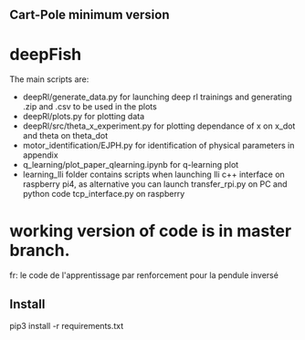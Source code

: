  ## Cart-Pole minimum version
# deepFish


The main scripts are:
* deepRl/generate_data.py for launching deep rl trainings and generating .zip and .csv to be used in the plots
* deepRl/plots.py for plotting data
* deepRl/src/theta_x_experiment.py for plotting dependance of x on x_dot and theta on theta_dot
* motor_identification/EJPH.py for identification of physical parameters in appendix
* q_learning/plot_paper_qlearning.ipynb for q-learning plot
* learning_lli folder contains scripts when launching lli c++ interface on raspberry pi4, as alternative you can launch transfer_rpi.py on PC and python code tcp_interface.py on raspberry

# working version of code is in master branch.

fr: le code de l'apprentissage par renforcement pour la pendule inversé
## Install
pip3 install -r requirements.txt